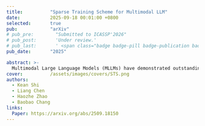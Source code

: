 ```yaml
---
title:          "Sparse Training Scheme for Multimodal LLM"
date:           2025-09-18 00:01:00 +0800
selected:       true
pub:            "arXiv"
# pub_pre:        "Submitted to ICASSP'2026"
# pub_post:       'Under review.'
# pub_last:       ' <span class="badge badge-pill badge-publication badge-success">Spotlight</span>'
pub_date:       "2025"

abstract: >-
  Multimodal Large Language Models (MLLMs) have demonstrated outstanding performance across a variety of domains. However, training MLLMs is often inefficient due to the significantly longer input sequences introduced by multimodal data and the low utilization of inter-layer computations. To address this challenge, we shift the focus to the training process itself and propose a novel training-efficient framework based on sparse representations, termed the Sparse Training Scheme (STS). This scheme consists of two key components: the Visual Token Compressor, which reduces the information load by compressing visual tokens, and the Layer Dynamic Skipper, which mitigates the computational overhead by dynamically skipping unnecessary layers in the language model during both forward and backward passes. Our approach is broadly applicable to diverse MLLM architectures and has been extensively evaluated on multiple benchmarks, demonstrating its effectiveness and efficiency.
cover:          /assets/images/covers/STS.png
authors:
  - Kean Shi
  - Liang Chen
  - Haozhe Zhao
  - Baobao Chang
links:
  Paper: https://arxiv.org/abs/2509.18150
---
```

